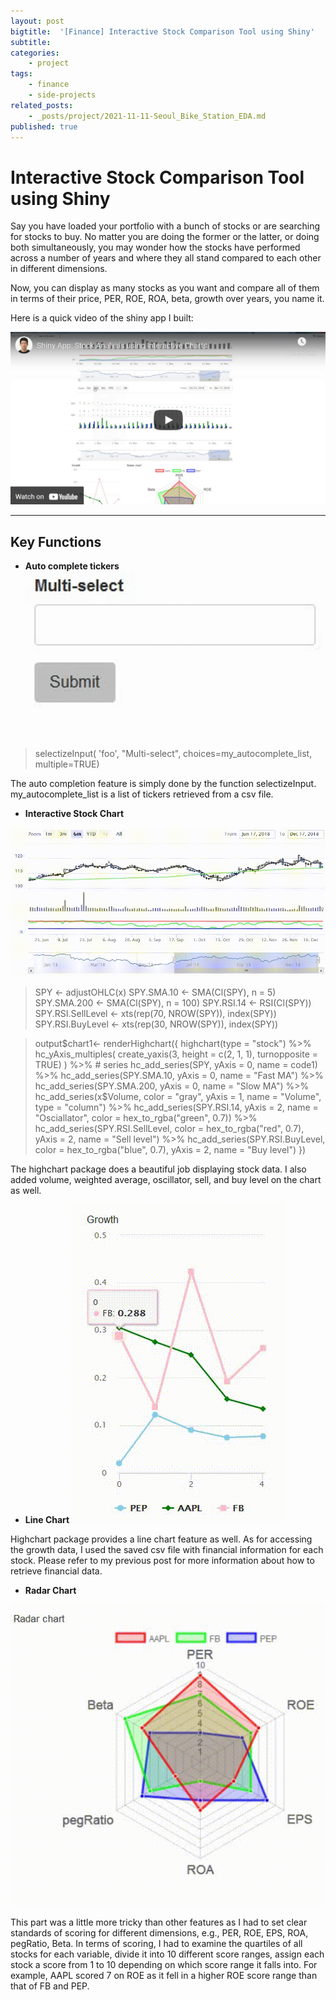 ```yaml
---
layout: post
bigtitle:  '[Finance] Interactive Stock Comparison Tool using Shiny'
subtitle:   
categories:
    - project
tags:
    - finance
    - side-projects
related_posts:
    - _posts/project/2021-11-11-Seoul_Bike_Station_EDA.md
published: true
---
```


# Interactive Stock Comparison Tool using Shiny

Say you have loaded your portfolio with a bunch of stocks or are searching for stocks to buy.  No matter you are doing the former or the latter, or doing both simultaneously, you may wonder how the stocks have performed across a number of years and where they all stand compared to each other in different dimensions.


Now, you can display as many stocks as you want and compare all of them in terms of their price, PER, ROE, ROA, beta, growth over years, you name it.


Here is a quick video of the shiny app I built:

[![IMAGE ALT TEXT](/assets/img/project/Finance/Stock_Comparison_Tool/1.png)](https://www.youtube.com/watch?v=BNwEh4aULkk "Shiny App: Stock Analysis using Interactive Charts")

---
## Key Functions

- **Auto complete tickers**
![5](/assets/img/project/Finance/Stock_Comparison_Tool/1.GIF)
>selectizeInput(
              'foo', "Multi-select", choices=my_autocomplete_list, multiple=TRUE)

The auto completion feature is simply done by the function selectizeInput. my_autocomplete_list is a list of tickers retrieved from a csv file.

- **Interactive Stock Chart**

![5](/assets/img/project/Finance/Stock_Comparison_Tool/2.GIF)
>SPY <- adjustOHLC(x)
    SPY.SMA.10 <- SMA(Cl(SPY), n = 5)
    SPY.SMA.200 <- SMA(Cl(SPY), n = 100)
    SPY.RSI.14 <- RSI(Cl(SPY))
    SPY.RSI.SellLevel <- xts(rep(70, NROW(SPY)), index(SPY))
    SPY.RSI.BuyLevel <- xts(rep(30, NROW(SPY)), index(SPY))

>output\$chart1<- renderHighchart({
      highchart(type = "stock") %>%
        hc_yAxis_multiples(
          create_yaxis(3, height = c(2, 1, 1), turnopposite = TRUE)
        ) %>%
        # series
        hc_add_series(SPY, yAxis = 0, name = code1) %>%
        hc_add_series(SPY.SMA.10, yAxis = 0, name = "Fast MA") %>%
        hc_add_series(SPY.SMA.200, yAxis = 0, name = "Slow MA") %>%
        hc_add_series(x$Volume, color = "gray", yAxis = 1, name = "Volume", type = "column") %>%
        hc_add_series(SPY.RSI.14, yAxis = 2, name = "Osciallator", color = hex_to_rgba("green", 0.7)) %>%
        hc_add_series(SPY.RSI.SellLevel, color = hex_to_rgba("red", 0.7),
                      yAxis = 2, name = "Sell level") %>%
        hc_add_series(SPY.RSI.BuyLevel, color = hex_to_rgba("blue", 0.7),
                      yAxis = 2, name = "Buy level")
    })

The highchart package does a beautiful job displaying stock data. I also added volume, weighted average, oscillator, sell, and buy level on the chart as well.

- **Line Chart**
![5](/assets/img/project/Finance/Stock_Comparison_Tool/3.GIF)

Highchart package provides a line chart feature as well. As for accessing the growth data, I used the saved csv file with financial information for each stock. Please refer to my previous post for more information about how to retrieve financial data.

- **Radar Chart**

![5](/assets/img/project/Finance/Stock_Comparison_Tool/5.GIF)

This part was a little more tricky than other features as I had to set clear standards of scoring for different dimensions, e.g., PER, ROE, EPS, ROA, pegRatio, Beta. In terms of scoring, I had to examine the quartiles of all stocks for each variable, divide it into 10 different score ranges, assign each stock a score from 1 to 10 depending on which score range it falls into. For example, AAPL scored 7 on ROE as it fell in a higher ROE score range than that of FB and PEP.
